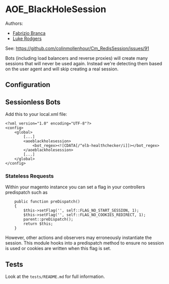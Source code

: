 # AOE_BlackHoleSession

Authors:
- [Fabrizio Branca](https://twitter.com/fbrnc)
- [Luke Rodgers](https://twitter.com/lukerodgers90)

See: https://github.com/colinmollenhour/Cm_RedisSession/issues/91

Bots (including load balancers and reverse proxies) will create many sessions that will never be used again.
Instead we're detecting them based on the user agent and will skip creating a real session.

## Configuration

## Sessionless Bots
Add this to your local.xml file:

```
<?xml version="1.0" encoding="UTF-8"?>
<config>
    <global>
        [...]
        <aoeblackholesession>
            <bot_regex><![CDATA[/^elb-healthchecker/i]]></bot_regex>
        </aoeblackholesession>
        [...]
    </global>
</config>
```

### Stateless Requests  

Within your magento instance you can set a flag in your controllers predispatch such as 

```
	public function preDispatch()
	{
		$this->setFlag('', self::FLAG_NO_START_SESSION, 1);
		$this->setFlag('', self::FLAG_NO_COOKIES_REDIRECT, 1);
		parent::preDispatch();
		return $this;
	}
```

However, other actions and observers may erroneously instantiate the session. This module hooks into a predispatch method to ensure no session is used or cookies are written when this flag is set.

## Tests

Look at the `tests/README.md` for full information.
